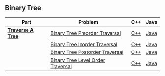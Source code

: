 ## Binary Tree

| Part | Problem | C++ | Java |
| --- | --- | --- | --- |
| [**Traverse A Tree**](https://leetcode.com/explore/learn/card/data-structure-tree/134/traverse-a-tree/) | [Binary Tree Preorder Traversal](https://leetcode.com/explore/learn/card/data-structure-tree/134/traverse-a-tree/928/) | [C++](01-Traverse-A-Tree/01-Binary-Tree-Preorder-Traversal/cpp-0144/) | [Java](01-Traverse-A-Tree/01-Binary-Tree-Preorder-Traversal/java-0144/src/) | 
| | [Binary Tree Inorder Traversal](https://leetcode.com/explore/learn/card/data-structure-tree/134/traverse-a-tree/929/) | [C++](01-Traverse-A-Tree/02-Binary-Tree-Inorder-Traversal/cpp-0094/) | [Java](01-Traverse-A-Tree/02-Binary-Tree-Inorder-Traversal/java-0094/src/) |
| | [Binary Tree Postorder Traversal](https://leetcode.com/explore/learn/card/data-structure-tree/134/traverse-a-tree/930/) | [C++](01-Traverse-A-Tree/03-Binary-Tree-Postorder-Traversal/cpp-0145/) | [Java](01-Traverse-A-Tree/03-Binary-Tree-Postorder-Traversal/java-0145/src/) |
| | [Binary Tree Level Order Traversal](https://leetcode.com/explore/learn/card/data-structure-tree/134/traverse-a-tree/931/) | [C++](01-Traverse-A-Tree/04-Binary-Tree-Level-Order-Traversal/cpp-0102/) | [Java](01-Traverse-A-Tree/04-Binary-Tree-Level-Order-Traversal/java-0102/src/) |



